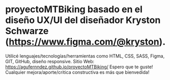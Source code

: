 # proyectoMTBiking basado en el diseño UX/UI del diseñador Kryston Schwarze (https://www.figma.com/@kryston).
Utilicé lenguajes/tecnologías/herramientas como HTML, CSS, SASS, Figma, GIT, GitHub, diseño responsive.
Sitio Web: https://agufernndez.github.io/proyectoMTBiking/ 
Espero que te guste! Cualquier mejora/aporte/critica constructiva es más que bienvedida!

